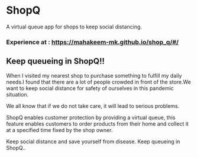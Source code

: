 # ShopQ

A virtual queue app for shops to keep social distancing.

### Experience at : https://mahakeem-mk.github.io/shop_q/#/

## Keep queueing in ShopQ!!
When I visited my nearest shop to purchase something to fulfill my daily needs.I found that there are a lot of people crowded in front of the store.We want to keep social distance for safety of ourselves in this pandemic situation.

We all know that if we do not take care, it will lead to serious problems. 

ShopQ enables customer protection by providing a virtual queue, this feature enables customers to order products from their home and collect it at a specified time fixed by the shop owner. 

Keep social distance and save yourself from disease.
Keep queueing in ShopQ..

